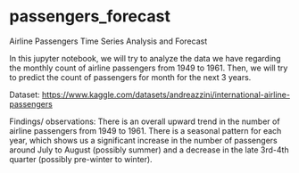 # passengers_forecast
Airline Passengers Time Series Analysis and Forecast

In this jupyter notebook, we will try to analyze the data we have regarding the monthly count of airline passengers from 1949 to 1961. Then, we will try to predict the count of passengers for month for the next 3 years.

Dataset: https://www.kaggle.com/datasets/andreazzini/international-airline-passengers

Findings/ observations:
There is an overall upward trend in the number of airline passengers from 1949 to 1961.
There is a seasonal pattern for each year, which shows us a significant increase in the number of passengers around July to August (possibly summer) and a decrease in the late 3rd-4th quarter (possibly pre-winter to winter).
